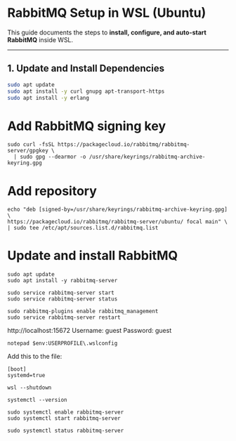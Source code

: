 # RabbitMQ Setup in WSL (Ubuntu)

This guide documents the steps to **install, configure, and auto-start RabbitMQ** inside WSL.

---

## **1. Update and Install Dependencies**

```bash
sudo apt update
sudo apt install -y curl gnupg apt-transport-https
sudo apt install -y erlang
```

# Add RabbitMQ signing key
```
sudo curl -fsSL https://packagecloud.io/rabbitmq/rabbitmq-server/gpgkey \
  | sudo gpg --dearmor -o /usr/share/keyrings/rabbitmq-archive-keyring.gpg
```

# Add repository
```
echo "deb [signed-by=/usr/share/keyrings/rabbitmq-archive-keyring.gpg] \
https://packagecloud.io/rabbitmq/rabbitmq-server/ubuntu/ focal main" \
| sudo tee /etc/apt/sources.list.d/rabbitmq.list
```

# Update and install RabbitMQ
```
sudo apt update
sudo apt install -y rabbitmq-server

sudo service rabbitmq-server start
sudo service rabbitmq-server status

sudo rabbitmq-plugins enable rabbitmq_management
sudo service rabbitmq-server restart
```

http://localhost:15672
Username: guest  Password: guest

```
notepad $env:USERPROFILE\.wslconfig
```
Add this to the file:
```
[boot]
systemd=true
```

```
wsl --shutdown
```

```
systemctl --version
```

```
sudo systemctl enable rabbitmq-server
sudo systemctl start rabbitmq-server
```

```
sudo systemctl status rabbitmq-server
```
